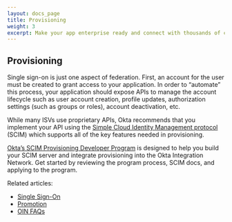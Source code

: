 ```yaml
---
layout: docs_page
title: Provisioning
weight: 3
excerpt: Make your app enterprise ready and connect with thousands of customers with the Okta Integration Network.
---
```


## Provisioning

Single sign-on is just one aspect of federation. First, an account for the user must be created to grant access to your application. In order to “automate” this process, your application should expose APIs to manage the account lifecycle such as user account creation, profile updates, authorization settings (such as groups or roles), account deactivation, etc.

While many ISVs use proprietary APIs, Okta recommends that you implement your API using the [Simple Cloud Identity Management protocol](http://www.simplecloud.info/) (SCIM) which supports all of the key features needed in provisioning.

[Okta’s SCIM Provisioning Developer Program](/standards/SCIM/)
is designed to help you build your SCIM server and integrate provisioning into the Okta Integration Network.
Get started by reviewing the program process, SCIM docs, and applying to the program.

Related articles:

* [Single Sign-On](/use_cases/integrate_with_okta/sso-with-saml)
* [Promotion](/use_cases/integrate_with_okta/promotion)
* [OIN FAQs](/use_cases/integrate_with_okta/oan-faqs)